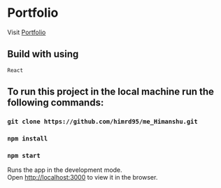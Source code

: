 # Portfolio

Visit [Portfolio](https://himrd95.github.io/me_Himanshu/)

## Build with using
`React `

## To run this project in the local machine run the following commands:
### `git clone https://github.com/himrd95/me_Himanshu.git`
### `npm install`
### `npm start`

Runs the app in the development mode.\
Open [http://localhost:3000](http://localhost:3000) to view it in the browser.

